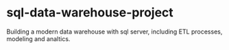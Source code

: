 # sql-data-warehouse-project
Building a modern data warehouse with sql server, including ETL processes, modeling and analtics.
